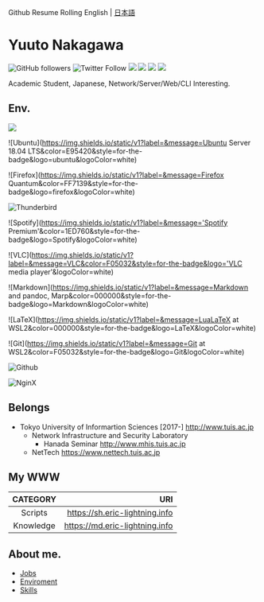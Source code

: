 Github Resume Rolling English | [日本語](README.ja.md)

# Yuuto Nakagawa 

![GitHub followers](https://img.shields.io/github/followers/Eric-lightning?style=for-the-badge)
![Twitter Follow](https://img.shields.io/twitter/follow/eric_lightning?style=for-the-badge) 
<a href="https://open.spotify.com/user/wsi6c0hvw2w3ruitfw1ht9egk">
  <img src="https://img.shields.io/badge/spotify-%231ED760.svg?&style=for-the-badge&logo=spotify&logoColor=white"></a>
<a href="https://twitter.com/eric_lightning">
  <img src="https://img.shields.io/static/v1?label=&message=twitter&color=1DA1F2&style=for-the-badge&logo=twitter&logoColor=white"></a>
<a href="https://jp.quora.com/profile/Nakagawa-Yuuto-1">
  <img src="https://img.shields.io/static/v1?label=&message=Quora&color=B92B27&style=for-the-badge&logo=quora"></a>
<a href="https://www.facebook.com/ericlightningsky">
  <img src="https://img.shields.io/badge/facebook-%231877F2.svg?&style=for-the-badge&logo=facebook&logoColor=white"></a>
  
Academic Student, Japanese, Network/Server/Web/CLI Interesting.

## Env.
<img src="https://img.shields.io/static/v1?label=&message=Windows 10 latest build (no-insider) with WSL2&color=0078D6&style=for-the-badge&logo=Windows&logoColor=white">

![Ubuntu](https://img.shields.io/static/v1?label=&message=Ubuntu Server 18.04 LTS&color=E95420&style=for-the-badge&logo=ubuntu&logoColor=white)

![Firefox](https://img.shields.io/static/v1?label=&message=Firefox Quantum&color=FF7139&style=for-the-badge&logo=firefox&logoColor=white)

![Thunderbird](https://img.shields.io/static/v1?label=&message=Thunderbird&color=0A84FF&style=for-the-badge&logo=Thunderbird&logoColor=white)

![Spotify](https://img.shields.io/static/v1?label=&message='Spotify Premium'&color=1ED760&style=for-the-badge&logo=Spotify&logoColor=white)

![VLC](https://img.shields.io/static/v1?label=&message=VLC&color=F05032&style=for-the-badge&logo='VLC media player'&logoColor=white)

![Markdown](https://img.shields.io/static/v1?label=&message=Markdown and pandoc, Marp&color=000000&style=for-the-badge&logo=Markdown&logoColor=white)

![LaTeX](https://img.shields.io/static/v1?label=&message=LuaLaTeX at WSL2&color=000000&style=for-the-badge&logo=LaTeX&logoColor=white)

![Git](https://img.shields.io/static/v1?label=&message=Git at WSL2&color=F05032&style=for-the-badge&logo=Git&logoColor=white)

![Github](https://img.shields.io/static/v1?label=&message=Github&color=181717&style=for-the-badge&logo=Github&logoColor=white)

![NginX](https://img.shields.io/static/v1?label=&message=NginX&color=269539&style=for-the-badge&logo=NginX&logoColor=white)


## Belongs
- Tokyo University of Informartion Sciences [2017-] http://www.tuis.ac.jp
  - Network Infrastructure and Security Laboratory
    - Hanada Seminar http://www.mhis.tuis.ac.jp
  - NetTech https://www.nettech.tuis.ac.jp
## My WWW

| CATEGORY | URI |
|:--------:|----:|
Scripts  | https://sh.eric-lightning.info
Knowledge| https://md.eric-lightning.info

  

## About me.

- [Jobs](JOBs.md)
- [Enviroment](ENV.md)
- [Skills](SKILLs.md)
    
    
    





<!--
**Eric-lightning/Eric-lightning** is a ✨ _special_ ✨ repository because its `README.md` (this file) appears on your GitHub profile.

Here are some ideas to get you started:

- 🔭 I’m currently working on ...
- 🌱 I’m currently learning ...
- 👯 I’m looking to collaborate on ...
- 🤔 I’m looking for help with ...
- 💬 Ask me about ...
- 📫 How to reach me: ...
- 😄 Pronouns: ...
- ⚡ Fun fact: ...
-->
